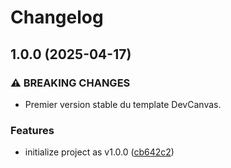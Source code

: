 # Changelog

## 1.0.0 (2025-04-17)


### ⚠ BREAKING CHANGES

* Premier version stable du template DevCanvas.

### Features

* initialize project as v1.0.0 ([cb642c2](https://github.com/tp-ailoop/DevCanvas/commit/cb642c288d6fe2757c88af531eacc59d6f9381b5))
